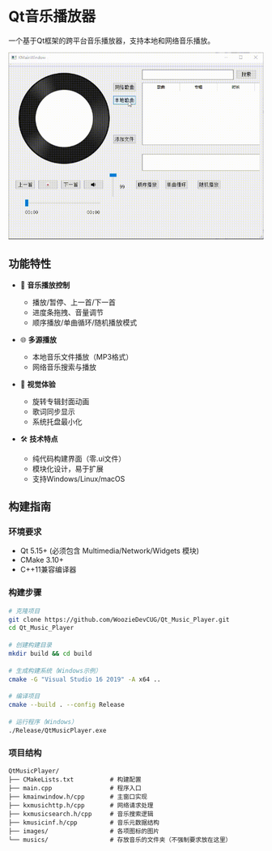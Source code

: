 # Qt音乐播放器

一个基于Qt框架的跨平台音乐播放器，支持本地和网络音乐播放。

![功能演示](./demo.gif)

## 功能特性

- 🎵 **音乐播放控制**
  - 播放/暂停、上一首/下一首
  - 进度条拖拽、音量调节
  - 顺序播放/单曲循环/随机播放模式

- 🌐 **多源播放**
  - 本地音乐文件播放（MP3格式）
  - 网络音乐搜索与播放

- 🎨 **视觉体验**
  - 旋转专辑封面动画
  - 歌词同步显示
  - 系统托盘最小化

- 🛠️ **技术特点**
  - 纯代码构建界面（零.ui文件）
  - 模块化设计，易于扩展
  - 支持Windows/Linux/macOS

## 构建指南

### 环境要求
- Qt 5.15+ (必须包含 Multimedia/Network/Widgets 模块)
- CMake 3.10+
- C++11兼容编译器

### 构建步骤
```bash
# 克隆项目
git clone https://github.com/WoozieDevCUG/Qt_Music_Player.git
cd Qt_Music_Player

# 创建构建目录
mkdir build && cd build

# 生成构建系统（Windows示例）
cmake -G "Visual Studio 16 2019" -A x64 ..

# 编译项目
cmake --build . --config Release

# 运行程序（Windows）
./Release/QtMusicPlayer.exe
```

### 项目结构
```plaintext
QtMusicPlayer/
├── CMakeLists.txt          # 构建配置
├── main.cpp                # 程序入口
├── kmainwindow.h/cpp       # 主窗口实现
├── kxmusichttp.h/cpp       # 网络请求处理
├── kxmusicsearch.h/cpp     # 音乐搜索逻辑
├── kmusicinf.h/cpp         # 音乐元数据结构
├── images/                 # 各项图标的图片
└── musics/                 # 存放音乐的文件夹（不强制要求放在这里）
```

